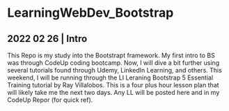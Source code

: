# LearningWebDev_Bootstrap

## 2022 02 26 | Intro
This Repo is my study into the Bootstrapt framework.  My first intro to BS was through CodeUp coding bootcamp.  Now, I will dive a bit further using several tutorials found through Udemy, LinkedIn Learning, and others.  This weekend, I will be running through the LI Leraning Bootstrap 5 Essential Training tutorial by Ray Villalobos. This is a four plus hour lesson plan that will likely take me the next two days.  Any LL will be posted here and in my CodeUp Repor (for quick ref).  
